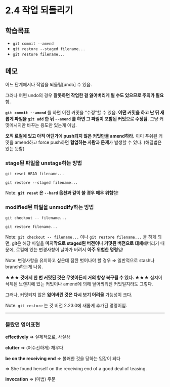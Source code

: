 # 2.4 작업 되돌리기

## 학습목표
- `git commit --amend`
- `git restore --staged filename...`
- `git restore filename...`

## 메모
어느 단계에서나 작업을 되돌릴[undo] 수 있음.

그러나 어떤 undo의 경우 **잘못하면 작업한 걸 잃어버리게 될 수도 있으므로 주의가 필요**함.

**`git commit --amend`** 를 하면 이전 커밋을 “수정”할 수 있음. **어떤 커밋을 하고 난 뒤 새롭게 파일을 `git add` 한 뒤 `--amend` 를 하면 그 파일이 포함된 커밋으로 수정됨.** 그냥 커밋메시지만 바꾸는 용도만 있는게 아님.

**오직 로컬에 있고 아직 어딘가에 push되지 않은 커밋만을 amend하라.** 이미 푸쉬된 커밋을 amend하고 force push하면 **협업하는 사람과 문제**가 발생할 수 있다. (해결법은 있는 듯함)

### stage된 파일을 unstage하는 방법

`git reset HEAD filename...`

`git restore --staged filename...`

Note: **`git reset` 은 `--hard` 옵션과 같이 쓸 경우 매우 위험**함!

### modified된 파일을 unmodify하는 방법

`git checkout -- filename...` 

`git restore filename...`

Note: `git checkout -- filename...` 이나 `git restore filename...` 을 하게 되면, git은 해당 파일을 **마지막으로 staged된 버전이나 커밋된 버전으로 대체**해버리기 때문에, 로컬에 있는 변경사항이 날아가 버려서 **아주 위험한 명령**임!

Note: 변경사항을 유지하고 싶은데 잠깐 벗어나야 할 경우 ⇒ 일반적으로 stash나 branch하는게 나음.

**★★★ 깃에서 한 번 커밋된 것은 무엇이든지 거의 항상 복구될 수 있다. ★★★** 심지어 삭제된 브랜치에 있는 커밋이나 amend에 의해 덮어씌워진 커밋일지라도 그렇다.

그러나, 커밋되지 않은 **잃어버린 것은 다시 보기 어려울** 가능성이 크다.

Note: `git restore` 는 깃 버전 2.23.0에 새롭게 추가된 명령어임.

---

### 몰랐던 영어표현

**effectively** ⇒ 실제적으로, 사실상

**clutter** ⇒ (어수선하게) 채우다

**be on the receiving end** ⇒ 불쾌한 것을 당하는 입장이 되다

⇒ She found herself on the receiving end of a good deal of teasing.

**invocation** ⇒ (마법) 주문